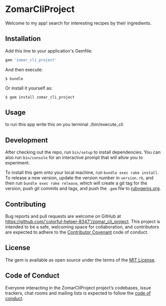 # ZomarCliProject

Welcome to my app! search for interesting recipes by their ingredients. 

## Installation

Add this line to your application's Gemfile:

```ruby
gem 'zomar_cli_project'
```

And then execute:

    $ bundle

Or install it yourself as:

    $ gem install zomar_cli_project

## Usage

to run this app write this on you terminal ./bin/execute_cli

## Development

After checking out the repo, run `bin/setup` to install dependencies. You can also run `bin/console` for an interactive prompt that will allow you to experiment.

To install this gem onto your local machine, run `bundle exec rake install`. To release a new version, update the version number in `version.rb`, and then run `bundle exec rake release`, which will create a git tag for the version, push git commits and tags, and push the `.gem` file to [rubygems.org](https://rubygems.org).

## Contributing

Bug reports and pull requests are welcome on GitHub at https://github.com/'colorful-helper-8347'/zomar_cli_project. This project is intended to be a safe, welcoming space for collaboration, and contributors are expected to adhere to the [Contributor Covenant](http://contributor-covenant.org) code of conduct.

## License

The gem is available as open source under the terms of the [MIT License](https://opensource.org/licenses/MIT).

## Code of Conduct

Everyone interacting in the ZomarCliProject project’s codebases, issue trackers, chat rooms and mailing lists is expected to follow the [code of conduct](https://github.com/'colorful-helper-8347'/zomar_cli_project/blob/master/CODE_OF_CONDUCT.md).
